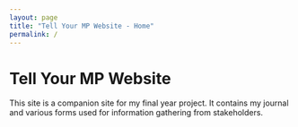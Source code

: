 ```yaml
---
layout: page
title: "Tell Your MP Website - Home"
permalink: /
---
```

# Tell Your MP Website

This site is a companion site for my final year project. It contains my journal and various forms used for information gathering from stakeholders.
